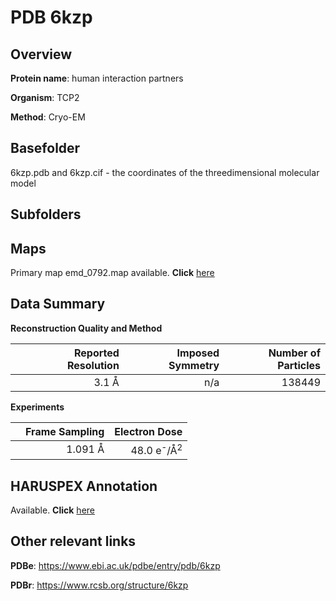 # PDB 6kzp

## Overview

**Protein name**: human interaction partners

**Organism**: TCP2

**Method**: Cryo-EM



## Basefolder

6kzp.pdb and 6kzp.cif - the coordinates of the threedimensional molecular model

## Subfolders









## Maps

Primary map emd_0792.map available. **Click** [here](http://ftp.wwpdb.org/pub/emdb/structures/EMD-0792/map/) 

## Data Summary
**Reconstruction Quality and Method**

|   | Reported Resolution | Imposed Symmetry | Number of Particles |
|---|-------------:|----------------:|--------------:|
|   |3.1 Å|n/a|138449|

**Experiments**

|   | Frame Sampling | Electron Dose |
|---|-------------:|----------------:|
|   |1.091 Å|48.0 e<sup>-</sup>/Å<sup>2</sup>|

## HARUSPEX Annotation

Available. **Click** [here](https://zenodo.org/record/3820239)

## Other relevant links 
**PDBe**:  https://www.ebi.ac.uk/pdbe/entry/pdb/6kzp
 
**PDBr**: https://www.rcsb.org/structure/6kzp 
